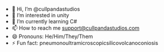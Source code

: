 - 👋 Hi, I’m @cullpandastudios
- 👀 I’m interested in unity
- 🌱 I’m currently learning C#
- 📫 How to reach me support@cullpandastudios.com
- 😄 Pronouns: He/Him/They/Them
- ⚡ Fun fact: pneumonoultramicroscopicsilicovolcanoconiosis

<!---
cullpandastudios/cullpandastudios is a ✨ special ✨ repository because its `README.md` (this file) appears on your GitHub profile.
You can click the Preview link to take a look at your changes.
--->
